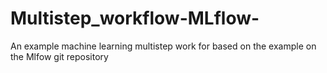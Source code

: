 # Multistep_workflow-MLflow-
An example machine learning multistep work for based on the example on the Mlfow git repository
